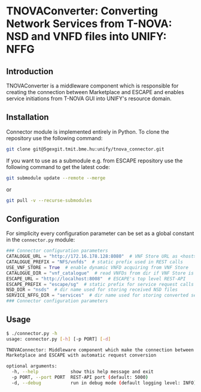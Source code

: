 # TNOVAConverter: Converting Network Services from T-NOVA: NSD and VNFD files into UNIFY: NFFG

## Introduction

TNOVAConverter is a middleware component which is responsible for creating the connection 
between Marketplace and ESCAPE and enables service initiations from T-NOVA GUI into UNIFY's 
resource domain.

## Installation

Connector module is implemented entirely in Python.
To clone the repository use the following command:

```bash
git clone git@5gexgit.tmit.bme.hu:unify/tnova_connector.git
```

If you want to use as a submodule e.g. from ESCAPE repository use the following command to get the latest code:

```bash
git submodule update --remote --merge
```

or

```bash
git pull -v --recurse-submodules
```

## Configuration

For simplicity every configuration parameter can be set as a global constant in the `connector.py` module:

```python
### Connector configuration parameters
CATALOGUE_URL = "http://172.16.178.128:8080"  # VNF Store URL as <host>:<port>
CATALOGUE_PREFIX = "NFS/vnfds"  # static prefix used in REST calls
USE_VNF_STORE = True  # enable dynamic VNFD acquiring from VNF Store
CATALOGUE_DIR = "vnf_catalogue"  # read VNFDs from dir if VNF Store is disabled
ESCAPE_URL = "http://localhost:8008"  # ESCAPE's top level REST-API
ESCAPE_PREFIX = "escape/sg"  # static prefix for service request calls
NSD_DIR = "nsds"  # dir name used for storing received NSD files
SERVICE_NFFG_DIR = "services"  # dir name used for storing converted services
### Connector configuration parameters
```

## Usage

```bash
$ ./connector.py -h
usage: connector.py [-h] [-p PORT] [-d]

TNOVAConnector: Middleware component which make the connection between
Marketplace and ESCAPE with automatic request conversion

optional arguments:
  -h, --help            show this help message and exit
  -p PORT, --port PORT  REST-API port (default: 5000)
  -d, --debug           run in debug mode (default logging level: INFO)
```

